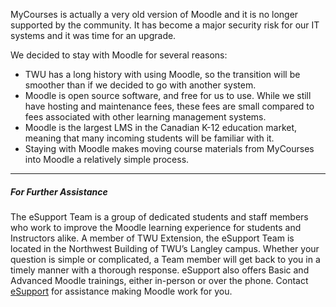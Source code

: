 MyCourses is actually a very old version of Moodle and it is no longer supported by the community. It has become a major security risk for our IT systems and it was time for an upgrade.

We decided to stay with Moodle for several reasons:

* TWU has a long history with using Moodle, so the transition will be smoother than if we decided to go with another system.
* Moodle is open source software, and free for us to use. While we still have hosting and maintenance fees, these fees are small compared to fees associated with other learning management systems.
* Moodle is the largest LMS in the Canadian K-12 education market, meaning that many incoming students will be familiar with it.
* Staying with Moodle makes moving course materials from MyCourses into Moodle a relatively simple process.

---

##### For Further Assistance

The eSupport Team is a group of dedicated students and staff members who work to improve the Moodle learning experience for students and Instructors alike. A member of TWU Extension, the eSupport Team is located in the Northwest Building of TWU’s Langley campus. Whether your question is simple or complicated, a Team member will get back to you in a timely manner with a thorough response. eSupport also offers Basic and Advanced Moodle trainings, either in-person or over the phone. Contact [eSupport](https://trinitywestern.teamdynamix.com/TDClient/Requests/ServiceDet?ID=16141) for assistance making Moodle work for you.

